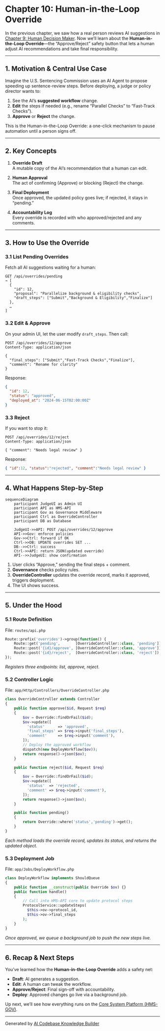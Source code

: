 # Chapter 10: Human-in-the-Loop Override

In the previous chapter, we saw how a real person reviews AI suggestions in [Chapter 9: Human Decision Maker](09_human_decision_maker_.md). Now we’ll learn about the **Human-in-the-Loop Override**—the “Approve/Reject” safety button that lets a human adjust AI recommendations and take final responsibility.

---

## 1. Motivation & Central Use Case

Imagine the U.S. Sentencing Commission uses an AI Agent to propose speeding up sentence-review steps. Before deploying, a judge or policy director wants to:

1. See the AI’s **suggested workflow** change.  
2. **Edit** the steps if needed (e.g., rename “Parallel Checks” to “Fast-Track Checks”).  
3. **Approve** or **Reject** the change.  

This is the Human-in-the-Loop Override: a one-click mechanism to pause automation until a person signs off.

---

## 2. Key Concepts

1. **Override Draft**  
   A mutable copy of the AI’s recommendation that a human can edit.

2. **Human Approval**  
   The act of confirming (Approve) or blocking (Reject) the change.

3. **Final Deployment**  
   Once approved, the updated policy goes live; if rejected, it stays in “pending.”

4. **Accountability Log**  
   Every override is recorded with who approved/rejected and any comments.

---

## 3. How to Use the Override

### 3.1 List Pending Overrides

Fetch all AI suggestions waiting for a human:

```
GET /api/overrides/pending
→ [
  {
    "id": 12,
    "proposal": "Parallelize background & eligibility checks",
    "draft_steps": ["Submit","Background & Eligibility","Finalize"]
  },
  …
]
```

### 3.2 Edit & Approve

On your admin UI, let the user modify `draft_steps`. Then call:

```http
POST /api/overrides/12/approve
Content-Type: application/json

{
  "final_steps": ["Submit","Fast-Track Checks","Finalize"],
  "comment": "Rename for clarity"
}
```

Response:

```json
{
  "id": 12,
  "status": "approved",
  "deployed_at": "2024-06-15T02:00:00Z"
}
```

### 3.3 Reject

If you want to stop it:

```http
POST /api/overrides/12/reject
Content-Type: application/json

{ "comment": "Needs legal review" }
```

Response:

```json
{ "id":12, "status":"rejected", "comment":"Needs legal review" }
```

---

## 4. What Happens Step-by-Step

```mermaid
sequenceDiagram
    participant JudgeUI as Admin UI
    participant API as HMS-API
    participant Gov as Governance Middleware
    participant Ctrl as OverrideController
    participant DB as Database

    JudgeUI->>API: POST /api/overrides/12/approve
    API->>Gov: enforce policies
    Gov->>Ctrl: forward if OK
    Ctrl->>DB: UPDATE overrides SET ...
    DB-->>Ctrl: success
    Ctrl->>API: return JSON(updated override)
    API-->>JudgeUI: show confirmation
```

1. User clicks “Approve,” sending the final steps + comment.  
2. **Governance** checks policy rules.  
3. **OverrideController** updates the override record, marks it approved, triggers deployment.  
4. The UI shows success.

---

## 5. Under the Hood

### 5.1 Route Definition

File: `routes/api.php`

```php
Route::prefix('overrides')->group(function() {
    Route::get('pending',       [OverrideController::class, 'pending']);
    Route::post('{id}/approve', [OverrideController::class, 'approve']);
    Route::post('{id}/reject',  [OverrideController::class, 'reject']);
});
```

*Registers three endpoints: list, approve, reject.*

### 5.2 Controller Logic

File: `app/Http/Controllers/OverrideController.php`

```php
class OverrideController extends Controller
{
    public function approve($id, Request $req)
    {
        $ov = Override::findOrFail($id);
        $ov->update([
          'status'      => 'approved',
          'final_steps' => $req->input('final_steps'),
          'comment'     => $req->input('comment'),
        ]);
        // Deploy the approved workflow
        dispatch(new DeployWorkflow($ov));
        return response()->json($ov);
    }

    public function reject($id, Request $req)
    {
        $ov = Override::findOrFail($id);
        $ov->update([
          'status'  => 'rejected',
          'comment' => $req->input('comment'),
        ]);
        return response()->json($ov);
    }

    public function pending()
    {
        return Override::where('status','pending')->get();
    }
}
```

*Each method loads the override record, updates its status, and returns the updated object.*

### 5.3 Deployment Job

File: `app/Jobs/DeployWorkflow.php`

```php
class DeployWorkflow implements ShouldQueue
{
    public function __construct(public Override $ov) {}
    public function handle()
    {
        // Call into HMS-API core to update protocol steps
        ProtocolService::updateSteps(
          $this->ov->protocol_id,
          $this->ov->final_steps
        );
    }
}
```

*Once approved, we queue a background job to push the new steps live.*

---

## 6. Recap & Next Steps

You’ve learned how the **Human-in-the-Loop Override** adds a safety net:

- **Draft**: AI generates a suggestion.  
- **Edit**: A human can tweak the workflow.  
- **Approve/Reject**: Final sign-off with accountability.  
- **Deploy**: Approved changes go live via a background job.  

Up next, we’ll see how everything runs on the [Core System Platform (HMS-GOV)](11_core_system_platform__hms_gov__.md).

---

Generated by [AI Codebase Knowledge Builder](https://github.com/The-Pocket/Tutorial-Codebase-Knowledge)